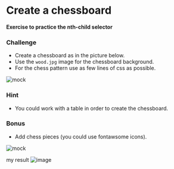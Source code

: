 # Create a chessboard

**Exercise to practice the nth-child selector**

### Challenge

- Create a chessboard as in the picture below.
- Use the `wood.jpg` image for the chessboard background.
- For the chess pattern use as few lines of css as possible.

![mock](/img/board.png)

### Hint

- You could work with a table in order to create the chessboard.

### Bonus

- Add chess pieces (you could use fontawsome icons).

![mock](/img/chess.jpeg)


my result 
![image](https://github.com/WD23-E04/uib-data-chessboard-JamilyaHalyyeva/assets/33869456/520a7f7f-bbe6-41eb-900f-705beed45c34)

